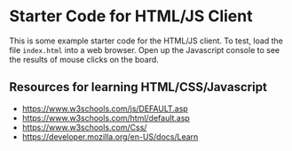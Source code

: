 # Starter Code for HTML/JS Client

This is some example starter code for the HTML/JS client.  To test, load the file
`index.html` into a web browser.  Open up the Javascript console to see the results 
of mouse clicks on the board.

## Resources for learning HTML/CSS/Javascript

* https://www.w3schools.com/js/DEFAULT.asp
* https://www.w3schools.com/html/default.asp
* https://www.w3schools.com/Css/
* https://developer.mozilla.org/en-US/docs/Learn
